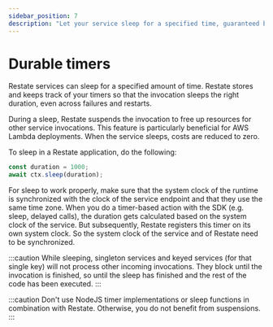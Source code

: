 ```yaml
---
sidebar_position: 7
description: "Let your service sleep for a specified time, guaranteed by Restate."
---
```


# Durable timers

Restate services can sleep for a specified amount of time.
Restate stores and keeps track of your timers so that the invocation sleeps the right duration, even across failures and restarts.

During a sleep, Restate suspends the invocation to free up resources for other service invocations.
This feature is particularly beneficial for AWS Lambda deployments.
When the service sleeps, costs are reduced to zero.


To sleep in a Restate application, do the following:

```typescript
const duration = 1000;
await ctx.sleep(duration);
```


For sleep to work properly, make sure that the system clock of the runtime is synchronized with the clock of the service endpoint and that they use the same time zone. When you do a timer-based action with the SDK (e.g. sleep, delayed calls), the duration gets calculated based on the system clock of the service. But subsequently, Restate registers this timer on its own system clock. So the system clock of the service and of Restate need to be synchronized.

:::caution
While sleeping, singleton services and keyed services (for that single key) will not process other incoming invocations.
They block until the invocation is finished, so until the sleep has finished and the rest of the code has been executed.
:::

:::caution
Don't use NodeJS timer implementations or sleep functions in combination with Restate.
Otherwise, you do not benefit from suspensions.
:::
